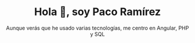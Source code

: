 <div align="center">
    <h1>Hola 👋, soy Paco Ramírez</h1>
    <p>
        Aunque verás que he usado varias tecnologías, me centro en Angular, PHP y SQL
    </p>
</div>
